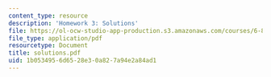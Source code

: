 ```yaml
---
content_type: resource
description: 'Homework 3: Solutions'
file: https://ol-ocw-studio-app-production.s3.amazonaws.com/courses/6-825-techniques-in-artificial-intelligence-sma-5504-fall-2002/1b0534956d6528e30a827a94e2a84ad1_solutions.pdf
file_type: application/pdf
resourcetype: Document
title: solutions.pdf
uid: 1b053495-6d65-28e3-0a82-7a94e2a84ad1
---
```

